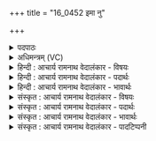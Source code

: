 +++
title = "16_0452 इमा नु"

+++
<details><summary>पदपाठः</summary>

इ꣣मा꣢। नु। क꣣म्। भु꣡व꣢꣯ना। सी꣣षधेम। इ꣡न्द्रः꣢꣯। च꣣। वि꣡श्वे꣢꣯। च꣣। देवाः꣢। ४५२।
</details>

<details><summary>अधिमन्त्रम् (VC)</summary>

- विश्वेदेवाः
- भुवन आप्त्यः साधनो वा भौवनः
- द्विपदा पङ्क्तिः
- पञ्चमः
- ऐन्द्रं काण्डम्
</details>

<details><summary>हिन्दी : आचार्य रामनाथ वेदालंकार - विषयः</summary>

अगले दो मन्त्रों के देवता ‘विश्वेदेवाः’ हैं। इस मन्त्र में भुवनों के प्रसाधन का विषय वर्णित है।
</details>

<details><summary>हिन्दी : आचार्य रामनाथ वेदालंकार - पदार्थः</summary>

पदार्थान्वयभाषाः -  प्रथम—अध्यात्मपक्ष में। हम, (इन्द्रः च) तथा द्रष्टा हमारा जीवात्मा, (विश्वेदेवाः च) और ज्ञान के साधन सब मन, बुद्धि तथा ज्ञानेन्द्रियाँ (इमा भुवना) इन अन्नमय, प्राणमय आदि कोश रूप सब भुवनों को (कम्) सुखपूर्वक (सीषधेम) प्रसाधित करें ॥ द्वितीय—राष्ट्र के पक्ष में। हम प्रजाजन, (इन्द्रः च) और वीर राजनीतिज्ञ राजा, (विश्वेदेवाः च) और सब विद्वान् राजसभासद्, मिलकर (इमा भुवना) राष्ट्र के इन सब नगरों को (कम्) सुखपूर्वक (सीषधेम) अलङ्कृत और समृद्ध करें ॥६॥ इस मन्त्र में श्लेषालङ्कार है ॥६॥
</details>

<details><summary>हिन्दी : आचार्य रामनाथ वेदालंकार - भावार्थः</summary>

भावार्थभाषाः -  जीवात्मा, मन, बुद्धि आदि की सहायता से शरीर के और राजा, मन्त्री, सभासदों आदि की सहायता से राष्ट्र के उत्कर्ष को भली-भाँति सिद्ध कर सब लोग सफल जन्मवाले हों ॥६॥
</details>

<details><summary>संस्कृत : आचार्य रामनाथ वेदालंकार - विषयः</summary>

अथ द्वयोः विश्वेदेवाः देवताः। भुवनप्रसाधनविषयमाह।
</details>

<details><summary>संस्कृत : आचार्य रामनाथ वेदालंकार - पदार्थः</summary>

पदार्थान्वयभाषाः -  प्रथमः—अध्यात्मपरः। वयम् (इन्द्रः च) द्रष्टा अस्माकं जीवात्मा च (विश्वे देवाः च) सर्वाणि ज्ञानप्रकाशकानि मनोबुद्धिज्ञानेन्द्रियाणि च (इमा भुवना) इमानि भुवनानि अन्नमयप्राणमयादिकोशरूपाणि (कम्) सुखपूर्वकम् (सीषधेम) प्रसाधयेम। सीषधाति प्रसादयतु इति यास्कः। निरु० ५।१२। साध्नोतेर्णिजन्ताल्लिङर्थे लुङि छान्दसः अडभावः ॥ अथ द्वितीयः—राष्ट्रपरः। वयं प्रजाजनाः, (इन्द्रः च) वीरो राजनीतिविद् राजा च, (विश्वे देवाः च) सर्वे विद्वांसः राजसभासदश्च, सर्वे संभूय (इमा भुवना) राष्ट्रस्य इमानि सर्वाणि नगराणि (कम्) सुखपूर्वकम् (सीषधेम) प्रसाधयेम, समर्धयेम वा ॥६॥ अत्र श्लेषालङ्कारः ॥६॥
</details>

<details><summary>संस्कृत : आचार्य रामनाथ वेदालंकार - भावार्थः</summary>

भावार्थभाषाः -  जीवात्ममनोबुद्ध्यादीनां साहाय्येन शारीरं, नृपत्यमात्यसभासदादीनां साहाय्येन राष्ट्रियं चोत्कर्षं संसाध्य सर्वे सफलजन्मानो जायन्ताम् ॥६॥
</details>

<details><summary>संस्कृत : आचार्य रामनाथ वेदालंकार - पादटिप्पनी</summary>

टिप्पणी:   १. ऋ० १०।१५७।१, ऋषिः भुवन आप्त्यः साधनो वा भौवनः। ‘सीषधामेन्द्रश्च’ इति पाठः। य० २५।४६ इत्यत्र, अथ० २०।६३।१, २०।१२४।४ इत्यत्र च पूर्वभागरूपेण प्राप्यते।
</details>